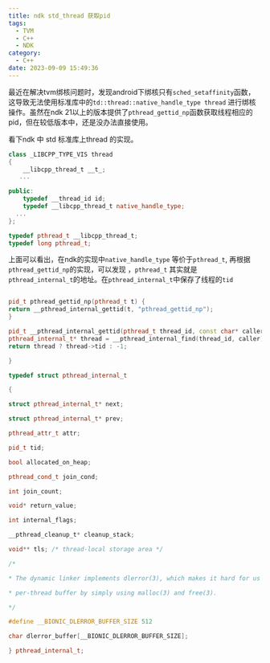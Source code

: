 ```yaml
---
title: ndk std_thread 获取pid
tags:
  - TVM
  - C++
  - NDK
category:
  - C++
date: 2023-09-09 15:49:36
---
```




最近在解决tvm绑核问题时，发现android下绑核只有`sched_setaffinity`函数，这导致无法使用标准库中的`td::thread::native_handle_type thread` 进行绑核操作。虽然在ndk 21以上的版本提供了`pthread_gettid_np`函数获取线程相应的pid，但在较低版本中，还是没办法直接使用。

看下ndk 中 std 标准库上thread 的实现。

```cpp
class _LIBCPP_TYPE_VIS thread
{
    __libcpp_thread_t __t_;
   ...

public:
    typedef __thread_id id;
    typedef __libcpp_thread_t native_handle_type;
  ...
};

typedef pthread_t __libcpp_thread_t;
typedef long pthread_t;
```

上面可以看出，在ndk的实现中`native_handle_type` 等价于`pthread_t`, 再根据`pthread_gettid_np`的实现，可以发现 ，`pthread_t` 其实就是`pthread_internal_t`的地址。在`pthread_internal_t`中保存了线程的`tid` 


```cpp

pid_t pthread_gettid_np(pthread_t t) {
return __pthread_internal_gettid(t, "pthread_gettid_np");
}

pid_t __pthread_internal_gettid(pthread_t thread_id, const char* caller) {
pthread_internal_t* thread = __pthread_internal_find(thread_id, caller);
return thread ? thread->tid : -1;

}

```

```cpp
typedef struct pthread_internal_t

{

struct pthread_internal_t* next;

struct pthread_internal_t* prev;

pthread_attr_t attr;

pid_t tid;

bool allocated_on_heap;

pthread_cond_t join_cond;

int join_count;

void* return_value;

int internal_flags;

__pthread_cleanup_t* cleanup_stack;

void** tls; /* thread-local storage area */

/*

* The dynamic linker implements dlerror(3), which makes it hard for us to implement this

* per-thread buffer by simply using malloc(3) and free(3).

*/

#define __BIONIC_DLERROR_BUFFER_SIZE 512

char dlerror_buffer[__BIONIC_DLERROR_BUFFER_SIZE];

} pthread_internal_t;
```